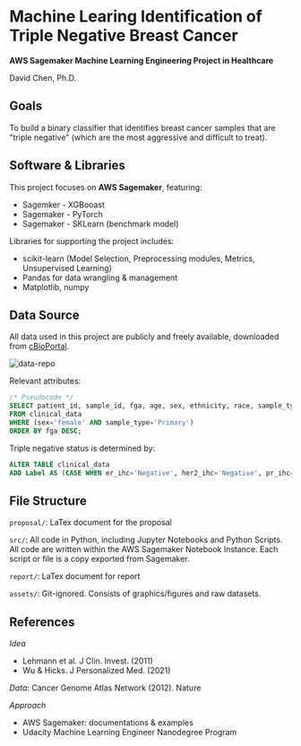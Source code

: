 # Machine Learing Identification of Triple Negative Breast Cancer 

**AWS Sagemaker Machine Learning Engineering Project in Healthcare**

David Chen, Ph.D.

## Goals

To build a binary classifier that identifies breast cancer samples that are "triple negative" (which are the most aggressive and difficult to treat).

## Software & Libraries

This project focuses on **AWS Sagemaker**, featuring:

* Sagemker - XGBooast
* Sagemaker - PyTorch
* Sagemaker - SKLearn (benchmark model)

Libraries for supporting the project includes:

* scikit-learn (Model Selection, Preprocessing modules, Metrics, Unsupervised Learning)
* Pandas for data wrangling &amp; management
* Matplotlib, numpy

## Data Source

All data used in this project are publicly and freely available, downloaded from [cBioPortal](https://www.cbioportal.org/).

![data-repo](assets/figure/cbio_data_overview.png)

Relevant attributes: 

```sql
/* Pseudocode */
SELECT patient_id, sample_id, fga, age, sex, ethnicity, race, sample_type, er_ihc, her2_ihc, pr_ihc
FROM clinical_data
WHERE (sex='female' AND sample_type='Primary')
ORDER BY fga DESC;
```

Triple negative status is determined by:

```sql
ALTER TABLE clinical_data
ADD Label AS (CASE WHEN er_ihc='Negative', her2_ihc='Negative', pr_ihc='Negative' THEN 1 ELSE 0 END);
```

## File Structure

`proposal/`: LaTex document for the proposal

`src/`: All code in Python, including Jupyter Notebooks and Python Scripts. All code are written within the AWS Sagemaker Notebook Instance. Each script or file is a copy exported from Sagemaker.

`report/`: LaTex document for report

`assets/`: Git-ignored. Consists of graphics/figures and raw datasets.


## References

_Idea_

* Lehmann et al. J Clin. Invest. (2011)
* Wu &amp; Hicks. J Personalized Med. (2021)

_Data_: Cancer Genome Atlas Network (2012). Nature

_Approach_

* AWS Sagemaker: documentations &amp; examples
* Udacity Machine Learning Engineer Nanodegree Program
